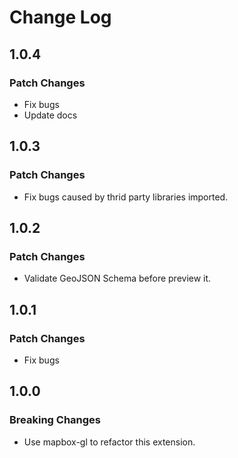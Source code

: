 # Change Log

## 1.0.4

### Patch Changes

- Fix bugs
- Update docs

## 1.0.3

### Patch Changes

- Fix bugs caused by thrid party libraries imported.

## 1.0.2

### Patch Changes

- Validate GeoJSON Schema before preview it.

## 1.0.1

### Patch Changes

- Fix bugs

## 1.0.0

### Breaking Changes

- Use mapbox-gl to refactor this extension.
